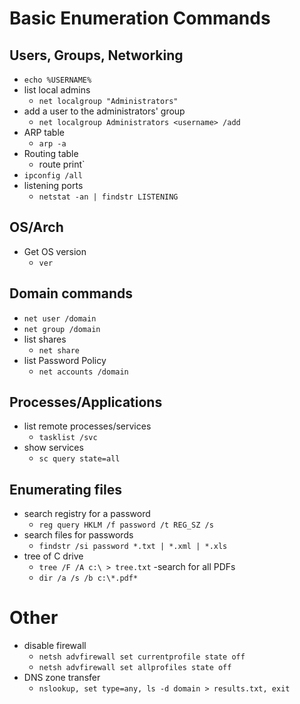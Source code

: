 # Basic Enumeration Commands
## Users, Groups, Networking
- `echo %USERNAME%`
- list local admins
    - `net localgroup "Administrators"`
- add a user to the administrators' group
    - `net localgroup Administrators <username> /add`
- ARP table
    - `arp -a`
- Routing table
    - route print`
- `ipconfig /all`
- listening ports
    - `netstat -an | findstr LISTENING`

##  OS/Arch
- Get OS version
    - `ver`

## Domain commands
- `net user /domain`
- `net group /domain`
- list shares
    - `net share`
- list Password Policy
    - `net accounts /domain`

## Processes/Applications
- list remote processes/services
    - `tasklist /svc`
- show services 
    - `sc query state=all`

## Enumerating files
- search registry for a password
    - `reg query HKLM /f password /t REG_SZ /s`
- search files for passwords
    - `findstr /si password *.txt | *.xml | *.xls`
- tree of C drive
    - `tree /F /A c:\ > tree.txt`
-search for all PDFs
    - `dir /a /s /b c:\*.pdf*`

# Other
- disable firewall
    - `netsh advfirewall set currentprofile state off`
    - `netsh advfirewall set allprofiles state off`
- DNS zone transfer
    - `nslookup, set type=any, ls -d domain > results.txt, exit`
